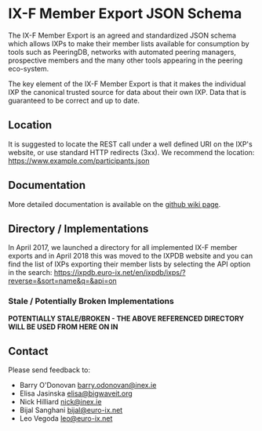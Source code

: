 IX-F Member Export JSON Schema
================================

The IX-F Member Export is an agreed and standardized JSON schema which allows IXPs to make their member lists available for consumption by tools such as PeeringDB, networks with automated peering managers, prospective members and the many other tools appearing in the peering eco-system.

The key element of the IX-F Member Export is that it makes the individual IXP the canonical trusted source for data about their own IXP. Data that is guaranteed to be correct and up to date.


## Location

It is suggested to locate the REST call under a well defined URI on the IXP's website, or use standard HTTP redirects (3xx). We recommend the location: https://www.example.com/participants.json

## Documentation

More detailed documentation is available on the [github wiki page](https://github.com/euro-ix/json-schemas/wiki).

## Directory / Implementations

In April 2017, we launched a directory for all implemented IX-F member exports and in April 2018 this was moved to the IXPDB website and you can find the list of IXPs exporting their member lists by selecting the API option in the search: https://ixpdb.euro-ix.net/en/ixpdb/ixps/?reverse=&sort=name&q=&api=on

### Stale / Potentially Broken Implementations 

**POTENTIALLY STALE/BROKEN - THE ABOVE REFERENCED DIRECTORY WILL BE USED FROM HERE ON IN**

## Contact

Please send feedback to:

* Barry O'Donovan <barry.odonovan@inex.ie>
* Elisa Jasinska <elisa@bigwaveit.org>
* Nick Hilliard <nick@inex.ie>
* Bijal Sanghani <bijal@euro-ix.net>
* Leo Vegoda <leo@euro-ix.net>
